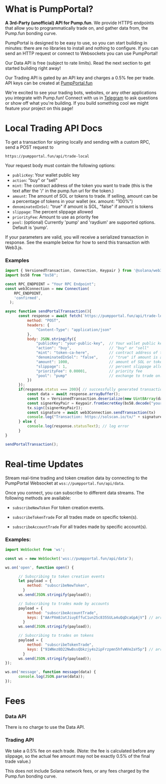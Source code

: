 # What is PumpPortal?

**A 3rd-Party (unofficial) API for Pump.fun**. We provide HTTPS endpoints that allow you to programmatically trade on, and gather data from, the Pump.fun bonding curve. 

PumpPortal is designed to be easy to use, so you can start building in minutes: there are no libraries to install and nothing to configure. If you can send an HTTP request or connect to Websockets you can use PumpPortal!

Our Data API is free (subject to rate limits). Read the next section to get started building right away!

Our Trading API is gated by an API key and charges a 0.5% fee per trade. API keys can be created at [PumpPortal.fun](https://pumpportal.fun)

We're excited to see your trading bots, websites, or any other applications you integrate with Pump.fun! Connect with us in [Telegram](https://t.me/PumpPortalAPI) to ask questions or show off what you're building. If you build something cool we might feature your project on this page!

# Local Trading API Docs

To get a transaction for signing locally and sending with a custom RPC, send a POST request to 

`https://pumpportal.fun/api/trade-local`

Your request body must contain the following options:

- `publicKey`: Your wallet public key
- `action`: "buy" or "sell"
- `mint`: The contract address of the token you want to trade (this is the text after the '/' in the pump.fun url for the token.)
- `amount`: The amount of SOL or tokens to trade. If selling, amount can be a percentage of tokens in your wallet (ex. amount: "100%")
- `denominatedInSol`: "true" if amount is SOL, "false" if amount is tokens
- `slippage`: The percent slippage allowed
- `priorityFee`: Amount to use as priority fee
- `pool`: (optional) Currently 'pump' and 'raydium' are supported options. Default is 'pump'.

If your parameters are valid, you will receive a serialized transaction in response. See the example below for how to send this transaction with Web3.js.

### Examples


```js
import { VersionedTransaction, Connection, Keypair } from '@solana/web3.js';
import bs58 from "bs58";

const RPC_ENDPOINT = "Your RPC Endpoint";
const web3Connection = new Connection(
    RPC_ENDPOINT,
    'confirmed',
  );

async function sendPortalTransaction(){
      const response = await fetch(`https://pumpportal.fun/api/trade-local`, {
          method: "POST",
          headers: {
              "Content-Type": "application/json"
          },
          body: JSON.stringify({
              "publicKey": "your-public-key",  // Your wallet public key
              "action": "buy",                 // "buy" or "sell"
              "mint": "token-ca-here",         // contract address of the token you want to trade
              "denominatedInSol": "false",     // "true" if amount is amount of SOL, "false" if amount is number of tokens
              "amount": 1000,                  // amount of SOL or tokens
              "slippage": 1,                   // percent slippage allowed
              "priorityFee": 0.00001,          // priority fee
              "pool": "pump"                   // exchange to trade on. "pump" or "raydium"
          })
      });
      if(response.status === 200){ // successfully generated transaction
          const data = await response.arrayBuffer();
          const tx = VersionedTransaction.deserialize(new Uint8Array(data));
          const signerKeyPair = Keypair.fromSecretKey(bs58.decode("your-wallet-private-key"));
          tx.sign([signerKeyPair]);
          const signature = await web3Connection.sendTransaction(tx)
          console.log("Transaction: https://solscan.io/tx/" + signature);
      } else {
          console.log(response.statusText); // log error
      }
}

sendPortalTransaction();
```
# Real-time Updates

Stream real-time trading and token creation data by connecting to the PumpPortal Websocket at `wss://pumpportal.fun/api/data`. 

Once you connect, you can subscribe to different data streams. The following methods are available: 
 
 - `subscribeNewToken` For token creation events.

 - `subscribeTokenTrade` For all trades made on specific token(s).

 - `subscribeAccountTrade` For all trades made by specific account(s).

 ### Examples:

```js
import WebSocket from 'ws';

const ws = new WebSocket('wss://pumpportal.fun/api/data');

ws.on('open', function open() {

      // Subscribing to token creation events
      let payload = {
          method: "subscribeNewToken", 
        }
      ws.send(JSON.stringify(payload));

      // Subscribing to trades made by accounts
      payload = {
          method: "subscribeAccountTrade",
          keys: ["AArPXm8JatJiuyEffuC1un2Sc835SULa4uQqDcaGpAjV"] // array of accounts to watch
        }
      ws.send(JSON.stringify(payload));

      // Subscribing to trades on tokens
      payload = {
          method: "subscribeTokenTrade",
          keys: ["91WNez8D22NwBssQbkzjy4s2ipFrzpmn5hfvWVe2aY5p"] // array of token CAs to watch
        }
      ws.send(JSON.stringify(payload));
});

ws.on('message', function message(data) {
      console.log(JSON.parse(data));
});
```
# Fees

### Data API

There is no charge to use the Data API.

### Trading API

We take a 0.5% fee on each trade. (Note: the fee is calculated before any slippage, so the actual fee amount may not be exactly 0.5% of the final trade value.)

This does not include Solana network fees, or any fees charged by the Pump.fun bonding curve.
